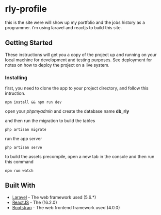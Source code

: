 # rly-profile

this is the site were will show up my portfolio and the jobs history as a programmer. i'm using laravel and reactjs to build this site.

## Getting Started

These instructions will get you a copy of the project up and running on your local machine for development and testing purposes. See deployment for notes on how to deploy the project on a live system.

### Installing

first, you need to clone the app to your project directory, and follow this intruction.

```
npm install && npm run dev
```

open your *phpmyadmin* and create the database name **db_rly**

and then run the migration to build the tables

```
php artisan migrate
```

run the app server

```
php artisan serve
```

to build the assets precompile, open a new tab in the console and then run this command

```
npm run watch
```


## Built With

* [Laravel](https://laravel.com/docs/5.6/) - The web framework used (5.6.*)
* [ReactJS](https://reactjs.org/) - The (16.2.0)
* [Bootstrap](https://getbootstrap.com/) - The web frontend framework used (4.0.0)
